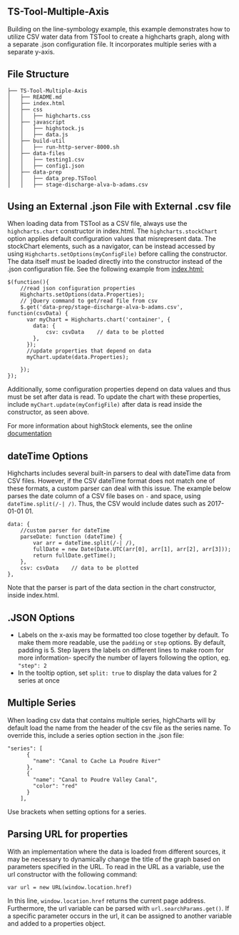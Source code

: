 ## TS-Tool-Multiple-Axis

Building on the line-symbology example, this example demonstrates how to utilize CSV water data from TSTool to create a highcharts graph, along with a separate .json configuration file.  It incorporates multiple series with a separate y-axis.

## File Structure

```
├── TS-Tool-Multiple-Axis
│   ├── README.md
│   ├── index.html
│   ├── css
│   │   ├── highcharts.css
│   ├── javascript
│   │   ├── highstock.js
│   │   ├── data.js
│   ├── build-util
│   │   ├── run-http-server-8000.sh
│   ├── data-files
│   │   ├── testing1.csv
│   │   ├── config1.json
│   ├── data-prep
│   │   ├── data_prep.TSTool
│   │   ├── stage-discharge-alva-b-adams.csv
```

## Using an External .json File with External .csv file

When loading data from TSTool as a CSV file, always use the `highcharts.chart` constructor in index.html.  The `highcharts.stockChart` option applies default configuration values that misrepresent data.  The stockChart elements, such as a navigator, can be instead accessed by using `Highcharts.setOptions(myConfigFile)` before calling the constructor.  The data itself must be loaded directly into the constructor instead of the .json configuration file.  See the following example from [index.html:](https://github.com/OpenWaterFoundation/owf-lib-viz-highcharts-js/blob/master/Timeseries/TS-Tool-Multiple-Axis/index.html)

```
$(function(){
    //read json configuration properties
    Highcharts.setOptions(data.Properties);
    // jQuery command to get/read file from csv
    $.get('data-prep/stage-discharge-alva-b-adams.csv', function(csvData) {
      var myChart = Highcharts.chart('container', {
        data: {
            csv: csvData    // data to be plotted
        },
      });
      //update properties that depend on data
      myChart.update(data.Properties);

    });
});
```

Additionally, some configuration properties depend on data values and thus must be set after data is read.  To update the chart with these properties, include `myChart.update(myConfigFile)` after data is read inside the constructor, as seen above.

For more information about highStock elements, see the online [documentation](https://www.highcharts.com/docs/chart-concepts/understanding-highstock)

## dateTime Options

Highcharts includes several built-in parsers to deal with dateTime data from CSV files.  However, if the CSV dateTime format does not match one of these formats, a custom parser can deal with this issue.  The example below parses the date column of a CSV file bases on `-` and space, using `dateTime.split(/-| /)`.  Thus, the CSV would include dates such as 2017-01-01 01.

```
data: {
    //custom parser for dateTime
    parseDate: function (dateTime) {
        var arr = dateTime.split(/-| /),
        fullDate = new Date(Date.UTC(arr[0], arr[1], arr[2], arr[3]));
        return fullDate.getTime();
    },
    csv: csvData    // data to be plotted
},
```
Note that the parser is part of the data section in the chart constructor, inside index.html.

## .JSON Options

* Labels on the x-axis may be formatted too close together by default.  To make them more readable, use the `padding` or `step` options.  By default, padding is 5.  Step layers the labels on different lines to make room for more information- specify the number of layers following the option, eg. `"step": 2`
* In the tooltip option, set `split: true` to display the data values for 2 series at once

## Multiple Series

When loading csv data that contains multiple series, highCharts will by default load the name from the header of the csv file as the series name.  To override this, include a series option section in the .json file:

```
"series": [
      {
        "name": "Canal to Cache La Poudre River"
      },
      {
        "name": "Canal to Poudre Valley Canal",
        "color": "red"
      }
    ],
```

Use brackets when setting options for a series.

## Parsing URL for properties

With an implementation where the data is loaded from different sources, it may be necessary to dynamically change the title of the graph based on parameters specified in the URL.  To read in the URL as a variable, use the url constructor with the following command: 

```
var url = new URL(window.location.href)
```

In this line, `window.location.href` returns the current page address.  Furthermore, the url variable can be parsed with `url.searchParams.get()`.  If a specific parameter occurs in the url, it can be assigned to another variable and added to a properties object.
